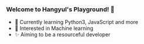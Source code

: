 ### Welcome to Hangyul's Playground! 👋

- 🌱 Currently learning Python3, JavaScript and more
- 🤔 Interested in Machine learning
- ✨ Aiming to be a resourceful developer

<!--
**hanana1253/hanana1253** is a ✨ _special_ ✨ repository because its `README.md` (this file) appears on your GitHub profile.

Here are some ideas to get you started:

- 👯 I’m looking to collaborate on ...
- 🤔 I’m looking for help with ...
- 🔭 I’m currently working on ...
- 🌱 I’m currently learning ...
- 🔭 I’m currently working on ...
- 🌱 I’m currently learning ...
- 💬 Ask me about ...
- 📫 How to reach me: ...
- 😄 Pronouns: ...
- ⚡ Fun fact: ...
-->
